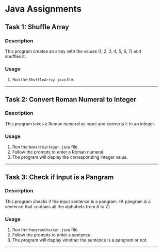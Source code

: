 # Java Assignments

## Task 1: Shuffle Array

### Description

This program creates an array with the values (1, 2, 3, 4, 5, 6, 7) and shuffles it.

### Usage

1. Run the `ShuffleArray.java` file.

---

## Task 2: Convert Roman Numeral to Integer

### Description

This program takes a Roman numeral as input and converts it to an integer. 

### Usage

1. Run the `RomanToInteger.java` file.
2. Follow the prompts to enter a Roman numeral.
3. The program will display the corresponding integer value.

---

## Task 3: Check if Input is a Pangram

### Description

This program checks if the input sentence is a pangram. (A pangram is a sentence that contains all the alphabets from A to Z)

### Usage

1. Run the `PangramChecker.java` file.
2. Follow the prompts to enter a sentence.
3. The program will display whether the sentence is a pangram or not.

---


